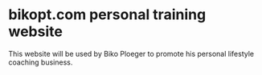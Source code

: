 # bikopt.com personal training website
This website will be used by Biko Ploeger to promote his personal lifestyle coaching business.
